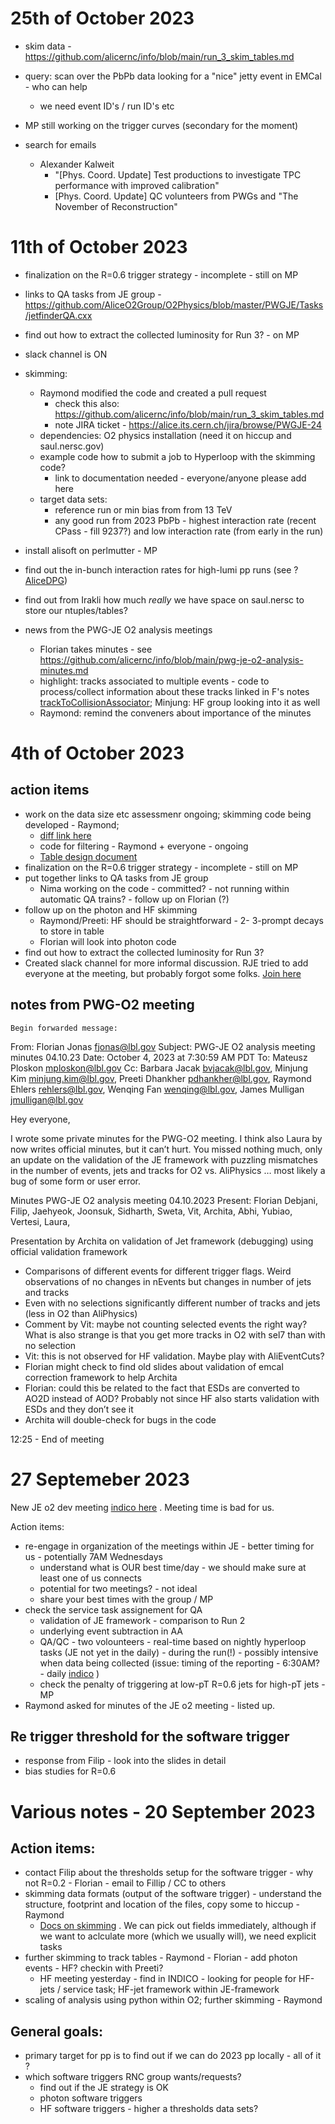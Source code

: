 # 25th of October 2023

- skim data - https://github.com/alicernc/info/blob/main/run_3_skim_tables.md
- query: scan over the PbPb data looking for a "nice" jetty event in EMCal - who can help
  - we need event ID's / run ID's etc
- MP still working on the trigger curves (secondary for the moment)

- search for emails
  - Alexander Kalweit
    - "[Phys. Coord. Update] Test productions to investigate TPC performance with improved calibration"
    - [Phys. Coord. Update] QC volunteers from PWGs and "The November of Reconstruction"


# 11th of October 2023

- finalization on the R=0.6 trigger strategy - incomplete - still on MP

- links to QA tasks from JE group - https://github.com/AliceO2Group/O2Physics/blob/master/PWGJE/Tasks/jetfinderQA.cxx 

- find out how to extract the collected luminosity for Run 3? - on MP

- slack channel is ON

- skimming:
  - Raymond modified the code and created a pull request
    - check this also: https://github.com/alicernc/info/blob/main/run_3_skim_tables.md
    - note JIRA ticket - https://alice.its.cern.ch/jira/browse/PWGJE-24
  - dependencies: O2 physics installation (need it on hiccup and saul.nersc.gov)
  - example code how to submit a job to Hyperloop with the skimming code?
    - link to documentation needed - everyone/anyone please add here
  - target data sets:
    - reference run or min bias from from 13 TeV
    - any good run from 2023 PbPb - highest interaction rate (recent CPass - fill 9237?) and low interaction rate (from early in the run)

- install alisoft on perlmutter - MP

- find out the in-bunch interaction rates for high-lumi pp runs (see ? [AliceDPG](https://twiki.cern.ch/twiki/bin/viewauth/ALICE/AliceDPG))

- find out from Irakli how much *really* we have space on saul.nersc to store our ntuples/tables?

- news from the PWG-JE O2 analysis meetings
  - Florian takes minutes - see https://github.com/alicernc/info/blob/main/pwg-je-o2-analysis-minutes.md
  - highlight: tracks associated to multiple events - code to process/collect information about these tracks linked in F's notes [trackToCollisionAssociator](https://github.com/nzardosh/O2Physics/blob/master/Common/TableProducer/trackToCollisionAssociator.cxx); Minjung: HF group looking into it as well
  - Raymond: remind the conveners about importance of the minutes
 
# 4th of October 2023

## action items
- work on the data size etc assessmenr ongoing; skimming code being developed - Raymond;
  - [diff link here](https://github.com/AliceO2Group/O2Physics/compare/master...raymondEhlers:O2Physics:lbl-skim)
  - code for filtering - Raymond + everyone - ongoing
  - [Table design document](run_3_skim_tables.md)
- finalization on the R=0.6 trigger strategy - incomplete - still on MP
- put together links to QA tasks from JE group
  - Nima working on the code - committed? - not running within automatic QA trains? - follow up on Florian (?)
- follow up on the photon and HF skimming
  - Raymond/Preeti: HF should be straightforward - 2- 3-prompt decays to store in table
  - Florian will look into photon code
- find out how to extract the collected luminosity for Run 3?
- Created slack channel for more informal discussion. RJE tried to add everyone at the meeting, but probably forgot some folks. [Join here](https://berkeley-heavy-ions.slack.com/archives/C060EQS4X24)

## notes from PWG-O2 meeting

```
Begin forwarded message:
```

From: Florian Jonas <fjonas@lbl.gov>
Subject: PWG-JE O2 analysis meeting minutes 04.10.23
Date: October 4, 2023 at 7:30:59 AM PDT
To: Mateusz Ploskon <mploskon@lbl.gov>
Cc: Barbara Jacak <bvjacak@lbl.gov>, Minjung Kim <minjung.kim@lbl.gov>, Preeti Dhankher <pdhankher@lbl.gov>, Raymond Ehlers <rehlers@lbl.gov>, Wenqing Fan <wenqing@lbl.gov>, James Mulligan <jmulligan@lbl.gov>

Hey everyone,

I wrote some private minutes for the PWG-O2 meeting. I think also Laura by now writes official minutes, but it can’t hurt. You missed nothing much, only an update on the validation of the JE framework with puzzling mismatches in the number of events, jets and tracks for O2 vs. AliPhysics … most likely a bug of some form or user error.

Minutes PWG-JE O2 analysis meeting 04.10.2023
Present:  Florian Debjani, Filip, Jaehyeok,  Joonsuk, Sidharth, Sweta, Vit, Archita, Abhi, Yubiao, Vertesi, Laura, 

Presentation by Archita on validation of Jet framework (debugging) using official validation framework
- Comparisons of different events for different trigger flags. Weird observations of no changes in nEvents but changes in number of jets and tracks
- Even with no selections significantly different number of tracks and jets (less in O2 than AliPhysics)
- Comment by Vit: maybe not counting selected events the right way? What is also strange is that you get more tracks in O2 with sel7 than with no selection
- Vit: this is not observed for HF validation. Maybe play with AliEventCuts?
- Florian might check to find old slides about validation of emcal correction framework to help Archita
- Florian: could this be related to the fact that ESDs are converted to AO2D instead of AOD? Probably not since HF also starts validation with ESDs and they don’t see it
- Archita will double-check for bugs in the code

12:25 - End of meeting

# 27 Septemeber 2023

New JE o2 dev meeting [indico here](https://indico.cern.ch/category/16173/) . Meeting time is bad for us.

Action items:
- re-engage in organization of the meetings within JE - better timing for us - potentially 7AM Wednesdays
    - understand what is OUR best time/day - we should make sure at least one of us connects
    - potential for two meetings? - not ideal
    - share your best times with the group / MP
- check the service task assignement for QA
    - validation of JE framework - comparison to Run 2
    - underlying event subtraction in AA
    - QA/QC - two volounteers - real-time based on nightly hyperloop tasks (JE not yet in the daily) - during the run(!) - possibly intensive when data being collected (issue: timing of the reporting - 6:30AM? - daily [indico](https://indico.cern.ch/event/1330828/) )
    - check the penalty of triggering at low-pT R=0.6 jets for high-pT jets - MP
- Raymond asked for minutes of the JE o2 meeting - listed up.

## Re trigger threshold for the software trigger
- response from Filip - look into the slides in detail
- bias studies for R=0.6



# Various notes - 20 September 2023

## Action items:
- contact Filip about the thresholds setup for the software trigger - why not R=0.2 - Florian - email to Fillip / CC to others
- skimming data formats (output of the software trigger) - understand the structure, footprint and location of the files, copy some to hiccup - Raymond
  - [Docs on skimming](https://aliceo2group.github.io/analysis-framework/docs/basics-usage/SavingTablesToFile.html?highlight=skim) . We can pick out fields immediately, although if we want to aclculate more (which we usually will), we need explicit tasks
- further skimming to track tables - Raymond - Florian - add photon events - HF? checkin with Preeti?
    - HF meeting yesterday - find in INDICO - looking for people for HF-jets / service task; HF-jet framework within JE-framework
- scaling of analysis using python within O2; further skimming - Raymond

## General goals:
- primary target for pp is to find out if we can do 2023 pp locally - all of it ?
- which software triggers RNC group wants/requests?
  - find out if the JE strategy is OK
  - photon software triggers
  - HF software triggers - higher a thresholds data sets?

